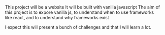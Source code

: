 This project will be a website
It will be built with vanilla javascript
The aim of this project is to expore vanilla js, to understand when to use frameworks like react, and to understand why frameworks exist

I expect this will present a bunch of challenges and that I will learn a lot.
